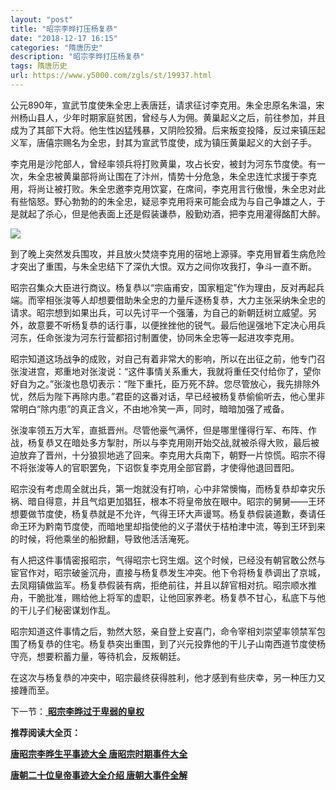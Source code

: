 ```yaml
---
layout: "post"
title: "昭宗李晔打压杨复恭"
date: "2018-12-17 16:15"
categories: "隋唐历史"
description: "昭宗李晔打压杨复恭"
tags: 隋唐历史
url: https://www.y5000.com/zgls/st/19937.html
---
```






公元890年，宣武节度使朱全忠上表唐廷，请求征讨李克用。朱全忠原名朱温，宋州杨山县人，少年时期家庭贫困，曾经与人为佣。黄巢起义之后，前往参加，并且成为了其部下大将。他生性凶猛残暴，又阴险狡猾。后来叛变投降，反过来镇压起义军，唐僖宗赐名为全忠，封其为宣武节度使，成为镇压黄巢起义的大刽子手。

李克用是沙陀部人，曾经率领兵将打败黄巢，攻占长安，被封为河东节度使。有一次，朱全忠被黄巢部将尚让围在了汴州，情势十分危急，朱全忠连忙求援于李克用，将尚让被打败。朱全忠邀李克用饮宴，在席间，李克用言行傲慢，朱全忠对此有些恼怒。野心勃勃的的朱全忠，疑忌李克用将来可能会成为与自己争雄之人，于是就起了杀心，但是他表面上还是假装谦恭，殷勤劝酒，把李克用灌得酩酊大醉。

![](https://img.y5000.com/uploads/allimg/170426/8-1F426163413515.jpg)

到了晚上突然发兵围攻，并且放火焚烧李克用的宿地上源驿。李克用冒着生病危险才突出了重围，与朱全忠结下了深仇大恨。双方之间你攻我打，争斗一直不断。

昭宗召集众大臣进行商议。杨复恭以“宗庙甫安，国家粗定”作为理由，反对再起兵端。而宰相张浚等人却想要借助朱全忠的力量斥逐杨复恭，大力主张采纳朱全忠的请求。昭宗想到如果出兵，可以先讨平一个强藩，为自己的新朝廷树立威望。另外，故意要不听杨复恭的话行事，以便挫挫他的锐气。最后他逞强地下定决心用兵河东，任命张浚为河东行营都招讨制置使，协同朱全忠等一起进攻李克用。

昭宗知道这场战争的成败，对自己有着非常大的影响，所以在出征之前，他专门召张浚进宫，郑重地对张浚说：“这件事情关系重大，我就将重任交付给你了，望你好自为之。”张浚也恳切表示：“陛下重托，臣万死不辞。您尽管放心，我先排除外忧，然后为陛下再除内患。”君臣的这番对话，早已经被杨复恭偷偷听去，他心里非常明白“除内患”的真正含义，不由地冷笑一声，同时，暗暗加强了戒备。

张浚率领五万大军，直抵晋州。尽管他豪气满怀，但是哪里懂得行军、布阵、作战，杨复恭又在暗处多方掣肘，所以与李克用刚开始交战,就被杀得大败，最后被迫放弃了晋州，十分狼狈地逃了回来。李克用大兵南下，朝野一片惊慌。昭宗不得不将张浚等人的官职罢免，下诏恢复李克用全部官爵，才使得他退回晋阳。

昭宗没有考虑周全就出兵，第一炮就没有打响，心中非常懊悔，而杨复恭却幸灾乐祸、暗自得意，并且气焰更加猖狂，根本不将皇帝放在眼中。昭宗的舅舅——王环想要做节度使，杨复恭就是不允许，气得王环大声谩骂。杨复恭假装道歉，奏请任命王环为黔南节度使，而暗地里却指使他的义子潜伏于桔柏津中流，等到王环到来的时候，将他乘坐的船掀翻，导致他活活淹死。

有人把这件事情密报昭宗，气得昭宗七窍生烟。这个时候，已经没有朝官敢公然与宦官作对，昭宗破釜沉舟，直接与杨复恭发生冲突。他下令将杨复恭调出了京城，去凤翔镇做监军。杨复恭假装有病，拒绝前往，并且以辞官相对抗。昭宗顺水推舟，干脆批准，赐给他上将军的虚职，让他回家养老。杨复恭不甘心，私底下与他的干儿子们秘密谋划作乱。

昭宗知道这件事情之后，勃然大怒，亲自登上安喜门，命令宰相刘崇望率领禁军包围了杨复恭的住宅。杨复恭突出重围，到了兴元投靠他的干儿子山南西道节度使杨守亮，想要积蓄力量，等待机会，反叛朝廷。

在这次与杨复恭的冲突中，昭宗最终获得胜利，他才感到有些庆幸，另一种压力又接踵而至。

下一节：[ **昭宗李晔过于卑弱的皇权**](https://www.y5000.com/zgls/st/19938.html)

**推荐阅读大全页：**

[**唐昭宗李晔生平事迹大全 唐昭宗时期事件大全**](https://www.y5000.com/zgls/st/19943.html)

[**唐朝二十位皇帝事迹大全介绍 唐朝大事件全解**](https://www.y5000.com/zgls/st/19949.html)
